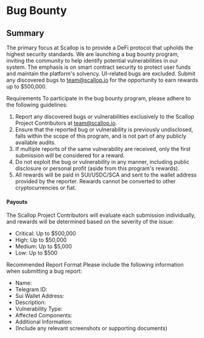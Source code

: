 # Bug Bounty

## Summary&#x20;

The primary focus at Scallop is to provide a DeFi protocol that upholds the highest security standards. We are launching a bug bounty program, inviting the community to help identify potential vulnerabilities in our system. The emphasis is on smart contract security to protect user funds and maintain the platform's solvency. UI-related bugs are excluded. Submit any discovered bugs to team@scallop.io for the opportunity to earn rewards up to $500,000.

Requirements To participate in the bug bounty program, please adhere to the following guidelines:

1. Report any discovered bugs or vulnerabilities exclusively to the Scallop Project Contributors at team@scallop.io.&#x20;
2. Ensure that the reported bug or vulnerability is previously undisclosed, falls within the scope of this program, and is not part of any publicly available audits.
3. If multiple reports of the same vulnerability are received, only the first submission will be considered for a reward.
4. Do not exploit the bug or vulnerability in any manner, including public disclosure or personal profit (aside from this program's rewards).
5. All rewards will be paid in SUI/USDC/SCA and sent to the wallet address provided by the reporter. Rewards cannot be converted to other cryptocurrencies or fiat.

#### Payouts&#x20;

The Scallop Project Contributors will evaluate each submission individually, and rewards will be determined based on the severity of the issue:

* Critical: Up to $500,000
* High: Up to $50,000
* Medium: Up to $5,000
* Low: Up to $500

Recommended Report Format Please include the following information when submitting a bug report:

* Name:
* Telegram ID:
* Sui Wallet Address:
* Description:
* Vulnerability Type:
* Affected Components:
* Additional Information:
* (Include any relevant screenshots or supporting documents)

